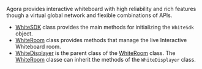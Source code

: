 Agora provides interactive whiteboard with high reliability and rich features though a virtual global network and flexible combinations of APIs.

- [WhiteSDK](WhiteSDK) class provides the main methods for initializing the `WhiteSdk` object.
- [WhiteRoom](WhiteRoom) class provides methods that manage the live Interactive Whiteboard room.
- [WhiteDisplayer](WhiteDisplayer) is the parent class of the [WhiteRoom](WhiteRoom) class. The [WhiteRoom](WhiteRoom) classe can inherit the methods of the `WhiteDisplayer` class.

